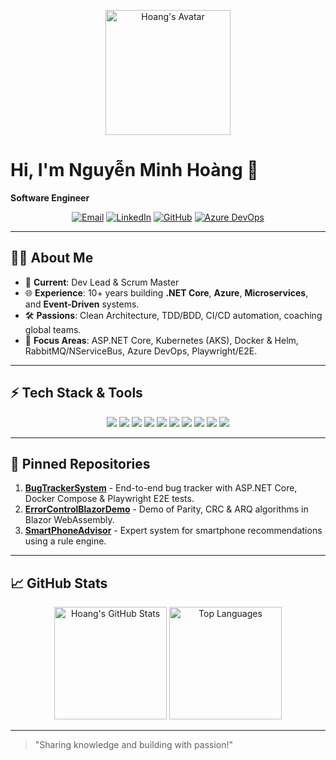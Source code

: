 <!--
  Profile README for GitHub user hoangsnowy
  Styled after a professional layout (e.g. thangchung)
-->

<p align="center">
  <a href="https://github.com/hoangsnowy"><img width="200" src="https://avatars.githubusercontent.com/u/26712117?v=4" alt="Hoang's Avatar"/></a>
</p>

# Hi, I'm **Nguyễn Minh Hoàng** 👋

**Software Engineer**

<p align="center">
  <a href="mailto:nguyenminhhoang.dit12@gmail.com"><img src="https://img.shields.io/badge/Email-nguyenminhhoang.dit12@gmail.com-blue?style=flat-square" alt="Email"></a>
  <a href="https://www.linkedin.com/in/hoangsnowy"><img src="https://img.shields.io/badge/LinkedIn-hoangsnowy-blue?style=flat-square&logo=linkedin" alt="LinkedIn"></a>
  <a href="https://github.com/hoangsnowy"><img src="https://img.shields.io/badge/GitHub-hoangsnowy-black?style=flat-square&logo=github" alt="GitHub"></a>
  <a href="https://dev.azure.com/"><img src="https://img.shields.io/badge/Azure%20DevOps--blue?style=flat-square&logo=azuredevops" alt="Azure DevOps"></a>
</p>

---

## 👨‍💻 About Me

* 🚀 **Current**: Dev Lead & Scrum Master
* 🌐 **Experience**: 10+ years building **.NET Core**, **Azure**, **Microservices**, and **Event-Driven** systems.
* 🛠️ **Passions**: Clean Architecture, TDD/BDD, CI/CD automation, coaching global teams.
* 🎯 **Focus Areas**: ASP.NET Core, Kubernetes (AKS), Docker & Helm, RabbitMQ/NServiceBus, Azure DevOps, Playwright/E2E.

---

## ⚡ Tech Stack & Tools

<p align="center">
  <img src="https://img.shields.io/badge/C%23-239120?style=flat-square&logo=c-sharp" />
  <img src="https://img.shields.io/badge/.NET-512BD4?style=flat-square&logo=dotnet" />
  <img src="https://img.shields.io/badge/TypeScript-3178C6?style=flat-square&logo=typescript" />
  <img src="https://img.shields.io/badge/Angular-DD0031?style=flat-square&logo=angular" />
  <img src="https://img.shields.io/badge/Azure-0078D4?style=flat-square&logo=microsoft-azure" />
  <img src="https://img.shields.io/badge/Docker-2496ED?style=flat-square&logo=docker" />
  <img src="https://img.shields.io/badge/Kubernetes-326CE5?style=flat-square&logo=kubernetes" />
  <img src="https://img.shields.io/badge/RabbitMQ-FF6600?style=flat-square&logo=rabbitmq" />
  <img src="https://img.shields.io/badge/Jenkins-D24939?style=flat-square&logo=jenkins" />
  <img src="https://img.shields.io/badge/Playwright-000000?style=flat-square&logo=playwright" />
</p>

---

## 📂 Pinned Repositories

1. [**BugTrackerSystem**](https://github.com/hoangsnowy/BugTrackerSystem) - End-to-end bug tracker with ASP.NET Core, Docker Compose & Playwright E2E tests.
2. [**ErrorControlBlazorDemo**](https://github.com/hoangsnowy/ErrorControlBlazorDemo) - Demo of Parity, CRC & ARQ algorithms in Blazor WebAssembly.
3. [**SmartPhoneAdvisor**](https://github.com/hoangsnowy/SmartPhoneAdvisor) - Expert system for smartphone recommendations using a rule engine.
---

## 📈 GitHub Stats

<p align="center">
  <a href="https://github.com/hoangsnowy"><img height="180" src="https://github-readme-stats.vercel.app/api?username=hoangsnowy&show_icons=true&theme=default" alt="Hoang's GitHub Stats" /></a>
  <a href="https://github.com/hoangsnowy"><img height="180" src="https://github-readme-stats.vercel.app/api/top-langs/?username=hoangsnowy&layout=compact" alt="Top Languages" /></a>
</p>

---

> "Sharing knowledge and building with passion!"
